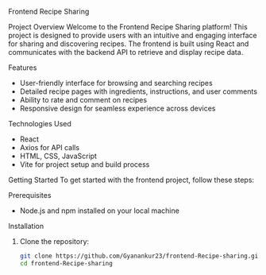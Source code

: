  Frontend Recipe Sharing

 Project Overview
Welcome to the Frontend Recipe Sharing platform! This project is designed to provide users with an intuitive and engaging interface for sharing and discovering recipes. The frontend is built using React and communicates with the backend API to retrieve and display recipe data.

 Features
- User-friendly interface for browsing and searching recipes
- Detailed recipe pages with ingredients, instructions, and user comments
- Ability to rate and comment on recipes
- Responsive design for seamless experience across devices

 Technologies Used
- React
- Axios for API calls
- HTML, CSS, JavaScript
- Vite for project setup and build process

 Getting Started
To get started with the frontend project, follow these steps:

 Prerequisites
- Node.js and npm installed on your local machine

 Installation
1. Clone the repository:
   ```sh
   git clone https://github.com/Gyanankur23/frontend-Recipe-sharing.git
   cd frontend-Recipe-sharing
